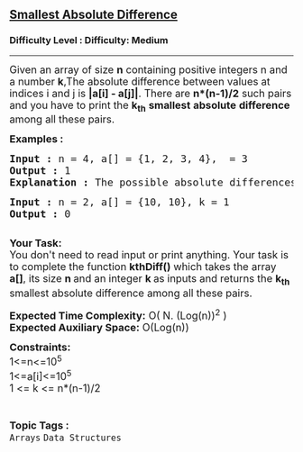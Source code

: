 <h2><a href="https://www.geeksforgeeks.org/problems/smallest-absolute-difference4320/1?page=1&difficulty=Medium&status=unsolved&sortBy=submissions">Smallest Absolute Difference</a></h2><h3>Difficulty Level : Difficulty: Medium</h3><hr><div class="problems_problem_content__Xm_eO"><p><span style="font-size: 18px;">Given an array of size <strong>n</strong> containing positive integers n and a number <strong>k</strong>,The absolute difference between values at indices i and j is <strong>|a[i] - a[j]|</strong>. There are <strong>n*(n-1)/2</strong> such pairs and you have to&nbsp;print the <strong>k<sub>th</sub></strong> <strong>smallest</strong> <strong>absolute</strong> <strong>difference</strong> among all these pairs.</span></p>
<p><span style="font-size: 18px;"><strong>Examples :</strong></span></p>
<pre><span style="font-size: 18px;"><strong>Input : </strong>n = 4, a[] = {1, 2, 3, 4},  = 3<strong>
Output : </strong>1 <strong>
Explanation : </strong>The possible absolute differences are : {1, 2, 3, 1, 2, 1}. The 3rd smallest value among these is 1.</span></pre>
<pre><span style="font-size: 18px;"><strong>Input : </strong>n = 2, a[] = {10, 10}, k = 1
<strong>Output : </strong>0</span></pre>
<p><br><span style="font-size: 18px;"><strong>Your Task:&nbsp;&nbsp;</strong><br>You don't need to read input or print anything. Your task is to complete the function <strong>kthDiff()</strong>&nbsp;which takes the array <strong>a[]</strong>, its size <strong>n </strong>and an integer <strong>k </strong>as inputs and returns the <strong>k<sub>th</sub></strong> smallest absolute difference among all these pairs.</span></p>
<p><span style="font-size: 18px;"><strong>Expected Time Complexity:</strong> O( N. (Log(n))<sup>2</sup> )<br><strong>Expected Auxiliary Space:</strong> O(Log(n))</span></p>
<p><span style="font-size: 18px;"><strong>Constraints:</strong><br>1&lt;=n&lt;=10<sup>5</sup><br>1&lt;=a[i]&lt;=10<sup>5</sup><br>1 &lt;= k &lt;= n*(n-1)/2</span></p></div><br><p><span style=font-size:18px><strong>Topic Tags : </strong><br><code>Arrays</code>&nbsp;<code>Data Structures</code>&nbsp;